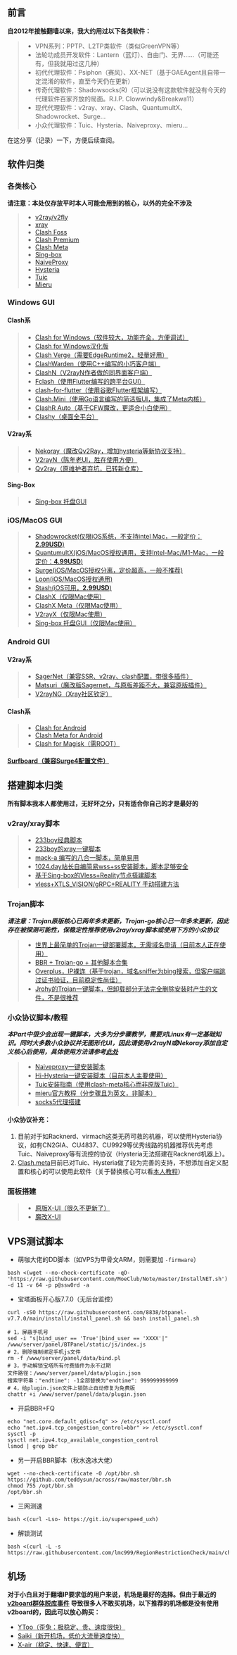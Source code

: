 ## 前言

**自2012年接触翻墙以来，我大约用过以下各类软件：**
> - VPN系列：PPTP、L2TP类软件（类似GreenVPN等）
> - 法轮功成员开发软件：Lantern（蓝灯）、自由门、无界……（可能还有，但我就用过这几种）
> - 初代代理软件：Psiphon（赛风）、XX-NET（基于GAEAgent且自带一定混淆的软件，直至今天仍在更新）
> - 传奇代理软件：Shadowsocks(R)（可以说没有这款软件就没有今天的代理软件百家齐放的局面。R.I.P. Clowwindy&Breakwa11）
> - 现代代理软件：v2ray、xray、Clash、QuantumultX、Shadowrocket、Surge...
> - 小众代理软件：Tuic、Hysteria、Naiveproxy、mieru...

在这分享（记录）一下，方便后续查阅。

## 软件归类

### 各类核心

**请注意：本处仅存放平时本人可能会用到的核心，以外的完全不涉及**

> - [v2ray/v2fly](https://github.com/v2fly/v2ray-core/releases)
> - [xray](https://github.com/XTLS/Xray-core/releases)
> - [Clash Foss](https://github.com/Dreamacro/clash/releases)
> - [Clash Premium](https://github.com/Dreamacro/clash/releases/tag/premium)
> - [Clash Meta](https://github.com/MetaCubeX/Clash.Meta/releases)
> - [Sing-box](https://github.com/SagerNet/sing-box/releases)
> - [NaiveProxy](https://github.com/klzgrad/naiveproxy/releases)
> - [Hysteria](https://github.com/apernet/hysteria/releases)
> - [Tuic](https://github.com/EAimTY/tuic/releases)
> - [Mieru](https://github.com/enfein/mieru/releases)

### Windows GUI

#### Clash系

> - [Clash for Windows（软件较大，功能齐全，方便调试）](https://github.com/Fndroid/clash_for_windows_pkg/releases/latest)
> - [Clash for Windows汉化版](https://github.com/ender-zhao/Clash-for-Windows_Chinese/releases/latest)
> - [Clash Verge（需要EdgeRuntime2，轻量好用）](https://github.com/zzzgydi/clash-verge/releases)
> - [ClashWarden（使用C++编写的小巧客户端）](https://github.com/dream7180/ClashWarden)
> - [ClashN（V2rayN作者做的同界面客户端）](https://github.com/2dust/clashN/releases/latest)
> - [Fclash（使用Flutter编写的跨平台GUI）](https://github.com/Fclash/Fclash/release/latest)
> - [clash-for-flutter（使用谷歌Flutter框架编写）](https://github.com/mapleafgo/clash-for-flutter/releases/latest)
> - [Clash.Mini（使用Go语言编写的简洁版UI，集成了Meta内核）](https://github.com/Clash-Mini/Clash.Mini/releases/latest)
> - [ClashR Auto（基于CFW魔改，更适合小白使用）](https://github.com/ClashrAuto/Clashr-Auto-Desktop/releases/latest)
> - [Clashy（桌面全平台）](https://github.com/SpongeNobody/Clashy)

#### V2ray系

> - [Nekoray（魔改Qv2Ray，增加hysteria等新协议支持）](https://matsuridayo.github.io/download/)
> - [V2rayN（陈年老UI，胜在使用方便）](https://github.com/2dust/v2rayN)
> - [Qv2ray（原维护者弃坑，已转新仓库）](https://github.com/Shadowsocks-NET/Qv2ray)

#### Sing-Box

> - [Sing-box 托盘GUI](https://github.com/daodao97/SingBox/releases)
  
### iOS/MacOS GUI

> - [Shadowrocket(仅限iOS系统，不支持intel Mac，一般定价：**2.99USD**)](https://itunes.apple.com/us/app/shadowrocket/id932747118?mt=8)
> - [QuantumultX(iOS/MacOS授权通用，支持Intel-Mac/M1-Mac，一般定价：**4.99USD**)](https://apps.apple.com/us/app/quantumult-x/id1443988620)
> - [Surge(iOS/MacOS授权分离，定价超高，一般不推荐)](https://www.nssurge.com/)
> - [Loon(iOS/MacOS授权通用)](https://apps.apple.com/us/app/loon/id1373567447)
> - [Stash(iOS可用，**2.99USD**)](https://apps.apple.com/us/app/stash-rule-based-proxy/id1596063349)
> - [ClashX（仅限Mac使用）](https://github.com/yichengchen/clashX)
> - [ClashX Meta（仅限Mac使用）](https://github.com/MetaCubeX/ClashX.Meta)
> - [V2rayX（仅限Mac使用）](https://github.com/Cenmrev/V2RayX)
> - [Sing-box 托盘GUI（仅限Mac使用）](https://github.com/daodao97/SingBox/releases)

### Android GUI

#### V2ray系

> - [SagerNet（兼容SSR、v2ray、clash配置，带很多插件）](https://github.com/SagerNet/SagerNet/releases)
> - [Matsuri（魔改版Sagernet，与原版差距不大，兼容原版插件）](https://matsuridayo.github.io/download/)
> - [V2rayNG（Xray社区钦定）](https://github.com/2dust/v2rayNG)
  
#### Clash系

> + [Clash for Android](https://github.com/Kr328/ClashForAndroid/releases/latest)
> + [Clash Meta for Android](https://github.com/MetaCubeX/ClashMetaForAndroid/releases/tag/Prerelease-alpha)
> + [Clash for Magisk（需ROOT）](https://github.com/kalasutra/Clash_For_Magisk)
  
#### [Surfboard（兼容Surge4配置文件）](https://github.com/getsurfboard/surfboard/releases)

## 搭建脚本归类

**所有脚本我本人都使用过，无好坏之分，只有适合你自己的才是最好的**

### v2ray/xray脚本

> - [233boy经典脚本](https://233boy.com/v2ray/v2ray-script/)
> - [233boy的xray一键脚本](https://233boy.com/xray/xray-script/)
> - [mack-a 编写的八合一脚本，简单易用](https://www.v2ray-agent.com/archives/1680104902581)
> - [1024.day站长自编简易wss+ss安装脚本，脚本足够安全](https://blog.r1m.us/1024day-v2ray)
> - [基于Sing-box的Vless+Reality节点搭建脚本](https://blog.misaka.rest/2023/04/07/singbox-reality-script/)
> - [vless+XTLS_VISION/gRPC+REALITY 手动搭建方法](https://github.com/chika0801/Xray-install/blob/main/REALITY.md)

### Trojan脚本

***请注意：Trojan原版核心已两年多未更新，Trojan-go核心已一年多未更新，因此存在被探测可能性，保稳定性推荐使用v2ray/xray脚本或使用下方的小众协议***
> - [世界上最简单的Trojan一键部署脚本，无需域名申请（目前本人正在使用）](https://github.com/maplecool/easytrojan)
> - [BBR + Trojan-go + 其他脚本合集](https://github.com/yuehen7/scripts)
> - [Overplus，IP裸连（基于trojan，域名sniffer为bing搜索，但客户端跳过证书验证，目前稳定性尚佳）](https://github.com/xyanrch/overplus)
> - [Jrohy的Trojan一键脚本，但卸载部分无法完全删除安装时产生的文件，不是很推荐](https://github.com/Jrohy/trojan)

### 小众协议脚本/教程

***本Part中很少会出现一键脚本，大多为分步骤教学，需要对Linux有一定基础知识。同时大多数小众协议并无图形化UI，因此请使用v2rayN或Nekoray添加自定义核心后使用，具体使用方法请参考[此处](https://matsuridayo.github.io/n-extra_core/)***
> - [Naiveproxy一键安装脚本](https://blog.misaka.rest/2023/04/08/naiveproxy-script/)
> - [Hi-Hysteria一键安装脚本（目前本人主要使用）](https://github.com/emptysuns/Hi_Hysteria)
> - [Tuic安装指南（使用clash-meta核心而非原版Tuic）](https://oldcat.cf/clashmeta)
> - [mieru官方教程（分步骤且为英文，非脚本）](https://github.com/enfein/mieru)
> - [socks5代理搭建](https://sunpma.com/724.html)

#### 小众协议补充：

1.  目前对于如Racknerd、virmach这类无药可救的机器，可以使用Hysteria协议，如有CN2GIA、CU4837、CU9929等优秀线路的机器推荐优先考虑Tuic、Naiveproxy等有流控的协议（Hysteria无法搭建在Racknerd机器上）。
2.  [Clash.meta](https://docs.metacubex.one/)目前已对Tuic、Hysteria做了较为完善的支持，不想添加自定义配置和核心的可以使用此软件（关于替换核心可以看[本人教程](https://www.youtube.com/watch?v=V5v3eBi-sXo)）

### 面板搭建
> - [原版X-UI（很久不更新了）](https://github.com/vaxilu/x-ui)
> - [魔改X-UI](https://github.com/FranzKafkaYu/x-ui)

## VPS测试脚本

- 萌咖大佬的DD脚本（如VPS为甲骨文ARM，则需要加 `-firmware`）
```shell
bash <(wget --no-check-certificate -qO- 'https://raw.githubusercontent.com/MoeClub/Note/master/InstallNET.sh') -d 11 -v 64 -p p@ssw0rd -a
```
- 宝塔面板开心版7.7.0（无后台监控）
```shell
curl -sSO https://raw.githubusercontent.com/8838/btpanel-v7.7.0/main/install/install_panel.sh && bash install_panel.sh

# 1，屏蔽手机号
sed -i "s|bind_user == 'True'|bind_user == 'XXXX'|" /www/server/panel/BTPanel/static/js/index.js
# 2，删除强制绑定手机js文件
rm -f /www/server/panel/data/bind.pl
# 3，手动解锁宝塔所有付费插件为永不过期
文件路径：/www/server/panel/data/plugin.json
搜索字符串："endtime": -1全部替换为"endtime": 999999999999
# 4，给plugin.json文件上锁防止自动修复为免费版
chattr +i /www/server/panel/data/plugin.json
```
- 开启BBR+FQ
```shell
echo "net.core.default_qdisc=fq" >> /etc/sysctl.conf
echo "net.ipv4.tcp_congestion_control=bbr" >> /etc/sysctl.conf
sysctl -p
sysctl net.ipv4.tcp_available_congestion_control
lsmod | grep bbr
```
- 另一开启BBR脚本（秋水逸冰大佬）
```shell
wget --no-check-certificate -O /opt/bbr.sh https://github.com/teddysun/across/raw/master/bbr.sh
chmod 755 /opt/bbr.sh
/opt/bbr.sh
```
- 三网测速
```shell
bash <(curl -Lso- https://git.io/superspeed_uxh)
```
- 解锁测试
```shell
bash <(curl -L -s https://raw.githubusercontent.com/lmc999/RegionRestrictionCheck/main/check.sh)
```

## 机场

**对于小白且对于翻墙IP要求低的用户来说，机场是最好的选择。但由于最近的 [v2board群体脱库事件](https://www.cnblogs.com/arrdres/p/16986407.html) 导致很多人不敢买机场，以下推荐的机场都是没有使用v2board的，因此可以放心购买：**
- [YToo（歪兔：极稳定、贵、速度很快）](https://oxycontin.top/aff.php?aff=1637)
- [Saiki（新开机场，低价大流量速度快）](https://saikiowo.com/#/register?code=7jLTQUSD)
- [X-air（稳定、快速、便宜）](https://temp-linshidizhi-1.very-fast.net:666/register?aff=20158)
